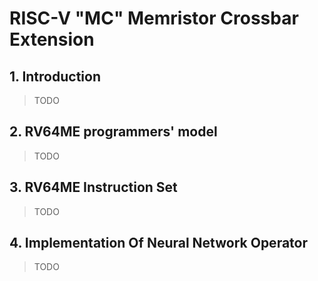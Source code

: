 #  RISC-V "MC" Memristor Crossbar Extension

## 1. Introduction

> TODO

## 2. RV64ME programmers' model

> TODO

## 3. RV64ME Instruction Set

> TODO

## 4. Implementation Of Neural Network Operator

> TODO